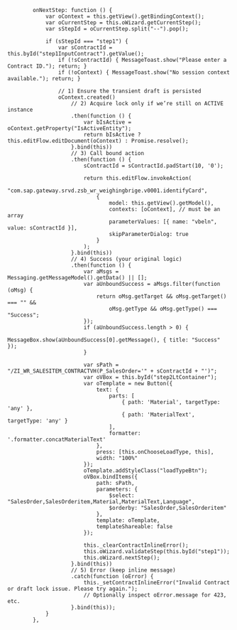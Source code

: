             onNextStep: function () {
                var oContext = this.getView().getBindingContext();
                var oCurrentStep = this.oWizard.getCurrentStep();
                var sStepId = oCurrentStep.split("--").pop();

                if (sStepId === "step1") {
                    var sContractId = this.byId("step1InputContract").getValue();
                    if (!sContractId) { MessageToast.show("Please enter a Contract ID."); return; }
                    if (!oContext) { MessageToast.show("No session context available."); return; }

                    // 1) Ensure the transient draft is persisted
                    oContext.created()
                        // 2) Acquire lock only if we’re still on ACTIVE instance
                        .then(function () {
                            var bIsActive = oContext.getProperty("IsActiveEntity");
                            return bIsActive ? this.editFlow.editDocument(oContext) : Promise.resolve();
                        }.bind(this))
                        // 3) Call bound action
                        .then(function () {
                            sContractId = sContractId.padStart(10, '0');

                            return this.editFlow.invokeAction(
                                "com.sap.gateway.srvd.zsb_wr_weighingbrige.v0001.identifyCard",
                                {
                                    model: this.getView().getModel(),
                                    contexts: [oContext], // must be an array
                                    parameterValues: [{ name: "vbeln", value: sContractId }],
                                    skipParameterDialog: true
                                }
                            );
                        }.bind(this))
                        // 4) Success (your original logic)
                        .then(function () {
                            var aMsgs = Messaging.getMessageModel().getData() || [];
                            var aUnboundSuccess = aMsgs.filter(function (oMsg) {
                                return oMsg.getTarget && oMsg.getTarget() === "" &&
                                    oMsg.getType && oMsg.getType() === "Success";
                            });
                            if (aUnboundSuccess.length > 0) {
                                MessageBox.show(aUnboundSuccess[0].getMessage(), { title: "Success" });
                            }

                            var sPath = "/ZI_WR_SALESITEM_CONTRACTVH(P_SalesOrder='" + sContractId + "')";
                            var oVBox = this.byId("step2LtContainer");
                            var oTemplate = new Button({
                                text: {
                                    parts: [
                                        { path: 'Material', targetType: 'any' },
                                        { path: 'MaterialText', targetType: 'any' }
                                    ],
                                    formatter: '.formatter.concatMaterialText'
                                },
                                press: [this.onChooseLoadType, this],
                                width: "100%"
                            });
                            oTemplate.addStyleClass("loadTypeBtn");
                            oVBox.bindItems({
                                path: sPath,
                                parameters: {
                                    $select: "SalesOrder,SalesOrderitem,Material,MaterialText,Language",
                                    $orderby: "SalesOrder,SalesOrderitem"
                                },
                                template: oTemplate,
                                templateShareable: false
                            });

                            this._clearContractInlineError();
                            this.oWizard.validateStep(this.byId("step1"));
                            this.oWizard.nextStep();
                        }.bind(this))
                        // 5) Error (keep inline message)
                        .catch(function (oError) {
                            this._setContractInlineError("Invalid Contract or draft lock issue. Please try again.");
                            // Optionally inspect oError.message for 423, etc.
                        }.bind(this));
                }
            },
